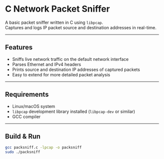 # C Network Packet Sniffer

A basic packet sniffer written in C using `libpcap`.  
Captures and logs IP packet source and destination addresses in real-time.

---

## Features
- Sniffs live network traffic on the default network interface  
- Parses Ethernet and IPv4 headers  
- Prints source and destination IP addresses of captured packets  
- Easy to extend for more detailed packet analysis

---

## Requirements
- Linux/macOS system  
- `libpcap` development library installed (`libpcap-dev` or similar)  
- GCC compiler

---

## Build & Run

```bash
gcc packsniff.c -lpcap -o packsniff
sudo ./packsniff
